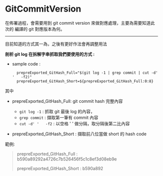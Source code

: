 # GitCommitVersion

在佈署過程，會需要用到 git commit version 來做對應處理，主要為需要知道此次的 編譯的 git 對應版本為何。

---

目前知道的方式其一為，之後有更好作法會再調整用法

**剖析 git log 在拆解字串抓取我們要使用的方式 :**

- sample code :

  ``` shell
    prepreExported_GitHash_Full="$(git log -1 | grep commit | cut -d' '   -f2)"
    prepreExported_GitHash_Short=${prepreExported_GitHash_Full:0:8}
  ```

其中

- prepreExported_GitHash_Full: git commit hash 完整內容
  - `git log -1` : 抓取 git 最後 log 的內容，
  - `grep commit` : 擷取第一筆有 commit 內容
  - `cut -d' '   -f2` : 以空格 ' ' 做分隔，取分隔後第二比內容

- prepreExported_GitHash_Short : 擷取前八位當做 short 的 hash code

範例:

> prepreExported_GitHash_Full : b590a89292a4726c7b526456f5c1c8ef3d08eb9e
>
> prepreExported_GitHash_Short : b590a892
